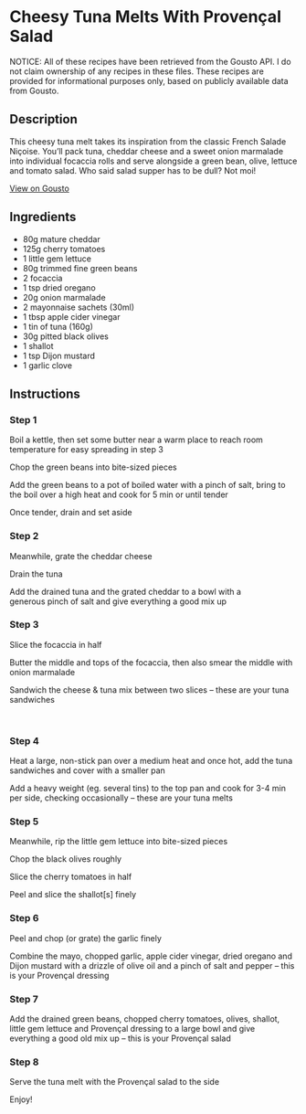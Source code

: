 # Cheesy Tuna Melts With Provençal Salad

NOTICE: All of these recipes have been retrieved from the Gousto API. I do not claim ownership of any recipes in these files. These recipes are provided for informational purposes only, based on publicly available data from Gousto.

## Description

This cheesy tuna melt takes its inspiration from the classic French Salade Niçoise. You’ll pack tuna, cheddar cheese and a sweet onion marmalade into individual focaccia rolls and serve alongside a green bean, olive, lettuce and tomato salad. Who said salad supper has to be dull? Not moi!

[View on Gousto](https://www.gousto.co.uk/recipes/cookbook/cheesy-tuna-melts-with-provencal-salad)

## Ingredients

- 80g mature cheddar
- 125g cherry tomatoes 
- 1 little gem lettuce
- 80g trimmed fine green beans
- 2 focaccia
- 1 tsp dried oregano 
- 20g onion marmalade
- 2 mayonnaise sachets (30ml)
- 1 tbsp apple cider vinegar
- 1 tin of tuna (160g)
- 30g pitted black olives 
- 1 shallot
- 1 tsp Dijon mustard
- 1 garlic clove

## Instructions


### Step 1

Boil a kettle, then set some butter near a warm place to&nbsp;reach room temperature for easy spreading in step 3


Chop the green beans into bite-sized pieces


Add the green beans to a pot of boiled water with a pinch of salt, bring to the boil over a high heat and cook for 5 min or until&nbsp;tender


Once tender, drain and set aside&nbsp;


### Step 2

Meanwhile, grate the cheddar cheese&nbsp;


Drain the tuna&nbsp;


Add the drained tuna and the&nbsp;grated cheddar to a bowl with a generous&nbsp;pinch of salt and give everything a good mix up&nbsp;


### Step 3

Slice the focaccia&nbsp;in half


Butter the middle and tops of the focaccia, then also smear the middle with onion marmalade


Sandwich the cheese &amp; tuna mix between two slices &ndash; these are your tuna sandwiches


&nbsp;


### Step 4

Heat a large, non-stick pan over a medium heat&nbsp;and once hot, add the tuna sandwiches&nbsp;and cover with a smaller pan


Add a heavy weight (eg. several tins) to the top pan and cook for 3-4 min per side, checking occasionally &ndash; these are your tuna melts


### Step 5

Meanwhile, rip the little gem lettuce into bite-sized pieces


Chop the&nbsp;black olives&nbsp;roughly


Slice the cherry tomatoes&nbsp;in half


Peel and slice the shallot<span class="text-danger">[s]</span> finely


### Step 6

Peel and chop (or grate) the garlic finely&nbsp;


Combine the mayo, chopped garlic, apple cider vinegar, dried oregano and Dijon mustard with a drizzle of olive oil and a pinch of salt and pepper&nbsp;&ndash; this is your<span class="text-highlight"> Proven&ccedil;al</span> dressing


### Step 7

Add the drained&nbsp;green beans, chopped cherry tomatoes, olives, shallot, little gem lettuce and <span class="text-highlight">Proven&ccedil;al</span> dressing to a large bowl and give everything&nbsp;a good old mix up &ndash; this is your<span class="text-highlight"> Proven&ccedil;al</span> salad&nbsp;

### Step 8

Serve the tuna melt with the <span class="text-highlight">Proven&ccedil;al</span>&nbsp;salad to the side


Enjoy!&nbsp;

